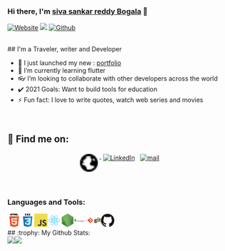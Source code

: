 ### Hi there, I'm [siva sankar reddy Bogala][website] 👋
[![Website](https://img.shields.io/website?label=MY_portfolio&style=for-the-badge&url=https%3A%2F%2Fportfoliohnvk.netlify.app)][website] 
![](https://visitor-badge.laobi.icu/badge?page_id=myshiva59) [![Github](https://img.shields.io/github/followers/myshiva59?label=Followers&logo=Github)](https://github.com/myshiva59)


</br>
## I'm a Traveler, writer and Developer

- 🔭 I just launched my new : [portfolio][website]
-  🤞 I’m currently learning flutter
- 👓 I’m looking to collaborate with other developers across the world
- ✔️ 2021 Goals: Want to build tools for education
- ⚡ Fun fact: I love to write quotes, watch web series and movies
</br>

## :email: Find me on:
<p align="center">
 <a href="https://portfoliohnvk.netlify.app/" target="_blank" rel="noopener noreferrer"> <img src="https://raw.githubusercontent.com/iconic/open-iconic/master/svg/globe.svg" alt="github" height="40" style="vertical-align:top; margin:4px"> </a>
 <a href="https://www.linkedin.com/in/bogalassr/" target="_blank" rel="noopener noreferrer"> <img src="https://cdn.jsdelivr.net/npm/simple-icons@v3/icons/linkedin.svg" alt="LinkedIn" height="40" style="vertical-align:top; margin:4px"></a>
 <a href="mailto:shivadharmi@gmail.com"> <img src="https://cdn.jsdelivr.net/npm/simple-icons@v3/icons/gmail.svg" alt="mail" height="40" style="vertical-align:top; margin:4px"></a>
</p>
</br>

 ### Languages and Tools:
 <p align="center">
    <img align="left" alt="HTML5" width="30px" src="https://raw.githubusercontent.com/github/explore/80688e429a7d4ef2fca1e82350fe8e3517d3494d/topics/html/html.png" />
    <img align="left" alt="CSS3" width="30px" src="https://raw.githubusercontent.com/github/explore/80688e429a7d4ef2fca1e82350fe8e3517d3494d/topics/css/css.png" />
    <img align="left" alt="JavaScript" width="30px" src="https://raw.githubusercontent.com/github/explore/80688e429a7d4ef2fca1e82350fe8e3517d3494d/topics/javascript/javascript.png" />
    <img align="left" alt="React" width="30px" src="https://raw.githubusercontent.com/github/explore/80688e429a7d4ef2fca1e82350fe8e3517d3494d/topics/react/react.png" />
    <img align="left" alt="Node.js" width="30px" src="https://raw.githubusercontent.com/github/explore/80688e429a7d4ef2fca1e82350fe8e3517d3494d/topics/nodejs/nodejs.png" />
    <img align="left" alt="MongoDB" width="30px" src="https://raw.githubusercontent.com/github/explore/80688e429a7d4ef2fca1e82350fe8e3517d3494d/topics/mongodb/mongodb.png" />
    <img align="left" alt="Git" width="30px" src="https://raw.githubusercontent.com/github/explore/80688e429a7d4ef2fca1e82350fe8e3517d3494d/topics/git/git.png" />
    <img align="left" alt="GitHub" width="30px" src="https://raw.githubusercontent.com/github/explore/78df643247d429f6cc873026c0622819ad797942/topics/github/github.png" />
 </p>
 </br>
 </br>
## :trophy: My Github Stats:
<div>
<a href="https://readme-stats-cfgj2cxdy.vercel.app/api?username=myshiva59&count_private=true&show_icons=true&theme=tokyonight">
  <img  align="left" src="https://readme-stats-cfgj2cxdy.vercel.app/api?username=myshiva59&count_private=true&show_icons=true&theme=tokyonight" />
</a>
<a href="https://readme-stats-cfgj2cxdy.vercel.app/api/top-langs/?username=myshiva59&hide=php&theme=tokyonight">
  <img align="left" src="https://readme-stats-cfgj2cxdy.vercel.app/api/top-langs/?username=myshiva59&hide=php&theme=tokyonight" />
</a>
</div>

[website]:https://portfoliohnvk.netlify.app/